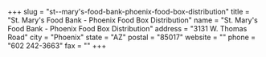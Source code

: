 +++
slug = "st--mary's-food-bank-phoenix-food-box-distribution"
title = "St. Mary's Food Bank - Phoenix Food Box Distribution"
name = "St. Mary's Food Bank - Phoenix Food Box Distribution"
address = "3131 W. Thomas Road"
city = "Phoenix"
state = "AZ"
postal = "85017"
website = ""
phone = "602 242-3663"
fax = ""
+++
